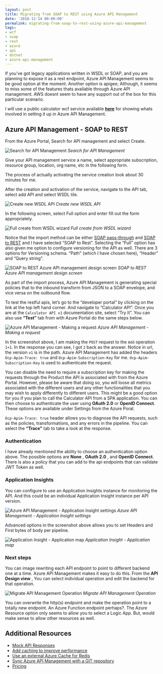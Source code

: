 ```yaml
---
layout: post
title: Migrating from SOAP to REST using Azure API Management
date: '2018-12-14 00:00:00'
permalink: migrating-from-soap-to-rest-using-azure-api-management
tags:
- wcf
- soap
- rest
- azure
- api
- dotnet
- azure-api-management
---
```


If you’ve got legacy applications written in WSDL or SOAP, and you are planning 
to expose it as a rest endpoint, Azure API Management seems to be good option 
at the moment. Another option is apigee; Although, it seems to miss some of the 
features thats available through Azure API management. AWS doesnt seem to have 
any support out of the box for this particular scenario.

I will use a public calculator wcf service available [**here**][wcf_calc] for 
showing whats involved in setting it up in Azure API Management.

## Azure API Management - SOAP to REST

From the Azure Portal, Search for API management and select Create.

![Search for API Management][img_apim]
*Search for API Management*

Give your API management service a name, select appropriate subscription, 
resource group, location, org name, etc in the following form.

The process of actually activating the service creation took about 30 minutes 
for me.

After the creation and activation of the service, navigate to the API tab, 
select add API and select WSDL tile.

![Create new WSDL API][img_new_wsdl]
*Create new WSDL API*

In the following screen, select Full option and enter fill out the form 
appropriately.

![Full create from WSDL wizard][img_wsdl_wzd]
*Full create from WSDL wizard*

Notice that the import method can be either [SOAP pass-through][soap_pt] and 
[SOAP to REST][soap_2_r] and I have selected “SOAP to Rest”. Selecting the 
“Full” option has also given me option to configure versioning for the API as 
well. There are 3 options for Versioning schema. “Path” (which I have chosen 
here), “Header” and “Query string”.

![SOAP to REST Azure API management design screen][img_soap_2_r]
*SOAP to REST Azure API management design screen*

As part of the import process, Azure API Management is generating special 
policies that to the inbound transform from JSON to a SOAP envelope, and vice 
versa on the outbound flow.

To test the restful apis, let’s go to the “developer portal” by clicking on the 
link at the top left hand corner. And navigate to “Calculator API”. Once you 
are at the `Calculator API v1` documentation site, select “Try It”. You can 
also use **“Test”** tab from with Azure Portal do the same steps below.

![Azure API Management - Making a request][img_apim_mk_req]
*Azure API Management - Making a request*

In the screenshot above, I am making the `POST` request to the `Add` operation 
`1+1`. In the response you can see, I got `2` back as the answer. Notice in 
url, the version `v1` is in the path. Azure API Management has added the 
headers `Ocp-Apim-Trace: true` and `Ocp-Apim-Subscription-Key` for me. 
`Ocp-Apim-Subscription-Key` is used to authenticate the request.

You can disable the need to require a subscription key for making the requests 
through the Product the API is associated with from the Azure Portal. However, 
please be aware that doing so, you will loose all metrics associated with the 
different users and any other functionalities that you may wish to apply 
differently to different users. This might be a good option for you if you plan 
to call the Calculator API from a SPA application. You can then choose to 
authenticate the user using **OAuth 2.0** or **OpenID Connect**. These options 
are available under Settings from the Azure Poral.

`Ocp-Apim-Trace: true` header allows you to diagnose the API requests, such as 
the policies, transformations, and any errors in the pipeline. You can select 
the **“Trace”** tab to take a look at the response.

### Authentication

I have already mentioned the ability to choose an authentication option above. 
The possible options are **None** , **OAuth 2.0** , and **OpenID Connect**. 
There is also a policy that you can add to the api endpoints that can validate 
JWT Token as well.

### Application Insights

You can configure to use an Application Insights instance for monitoring the 
API. And this could be an individual Application Insight instance per API 
version.

![Azure API Management - Application Insight settings][img_apim_ais]
*Azure API Management - Application Insight settings*

Advanced options in the screenshot above allows you to set Headers and First 
bytes of body per pipeline.

![Application Insight - Application map][img_ai_am]
*Application Insight - Application map*

### Next steps

You can image rewriting each API endpoint to point to different backend one at 
a time. Azure API Management makes it easy to do this. From the 
**API Design view** , You can select individual operation and edit the backend 
for that operation.

![Migrate API Management Operation](https://res.cloudinary.com/chekkan/image/upload/v1549403307/Screen_Shot_2018-12-14_at_15.55.36_iontjs.png)
*Migrate API Management Operation*

You can overwrite the http(s) endpoint and make the operation point to a 
totally new endpoint. An Azure Function endpoint perhaps?. The Azure Resource 
option only seems to allow you to select a Logic App. But, would make sense to 
allow other resources as well.

## Additional Resources

- [Mock API Responses][mock]
- [Add caching to improve performance][cache_perf]
- [Use an external Azure Cache for Redis][azure_cache]
- [Sync Azure API Management with a GIT repository][apim_config_repo]
- [Pricing][apim_pricing]


[wcf_calc]: <http://www.dneonline.com/calculator.asmx?wsdl>
[soap_pt]: <https://blogs.msdn.microsoft.com/apimanagement/2016/10/13/soap-pass-through/>
[soap_2_r]: <https://blogs.msdn.microsoft.com/apimanagement/2016/12/14/soap-to-rest/>
[apim_pricing]: <https://azure.microsoft.com/en-gb/pricing/details/api-management/>
[apim_config_repo]: <https://docs.microsoft.com/en-us/azure/api-management/api-management-configuration-repository-git>
[cache_perf]: <https://docs.microsoft.com/en-us/azure/api-management/api-management-howto-cache>
[azure_cache]: <https://docs.microsoft.com/en-us/azure/api-management/api-management-howto-cache-external>
[mock]: <https://docs.microsoft.com/en-gb/azure/api-management/mock-api-responses>
[img_soap_2_r]: <https://res.cloudinary.com/chekkan/image/upload/v1549403307/Screen_Shot_2018-12-14_at_14.28.14_vohbsj.png>
[img_apim_mk_req]: <https://res.cloudinary.com/chekkan/image/upload/v1549403307/Screen_Shot_2018-12-14_at_14.33.53_cjgjrm.png>
[img_apim_ais]: <https://res.cloudinary.com/chekkan/image/upload/v1549403307/Screen_Shot_2018-12-14_at_15.17.12_gygzjb.png>
[img_ai_am]: <https://res.cloudinary.com/chekkan/image/upload/v1549403307/Screen_Shot_2018-12-14_at_15.35.50_d4cs1x.png>
[img_apim]: <https://res.cloudinary.com/chekkan/image/upload/v1549403306/Screen_Shot_2018-12-14_at_10.15.42_pnulib.png>
[img_new_wsdl]: <https://res.cloudinary.com/chekkan/image/upload/v1549403307/Screen_Shot_2018-12-14_at_11.03.00_jyfjl2.png>
[img_wsdl_wzd]: <https://res.cloudinary.com/chekkan/image/upload/v1549403307/Screen_Shot_2018-12-14_at_14.16.31_n9sm0l.png>
